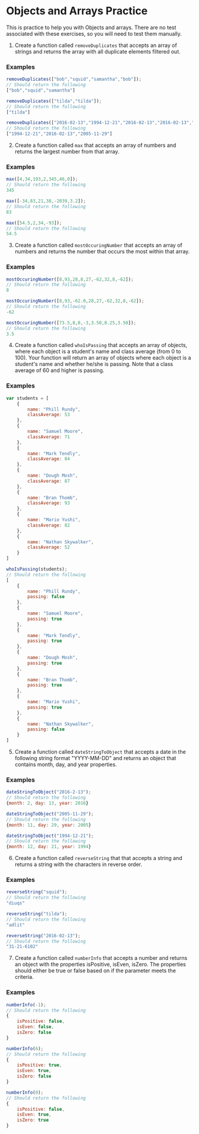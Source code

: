 # Objects and Arrays Practice

This is practice to help you with Objects and arrays. There are no test associated with these exercises, so you will need to test them manually.

1. Create a function called `removeDuplicates` that accepts an array of strings and returns the array with all duplicate elements filtered out.
### Examples
```js
removeDuplicates(["bob","squid","samantha","bob"]);
// Should return the following
["bob","squid","samantha"]

removeDuplicates(["tilda","tilda"]);
// Should return the following
["tilda"]

removeDuplicates(["2016-02-13","1994-12-21","2016-02-13","2016-02-13","2005-11-29"]);
// Should return the following
["1994-12-21","2016-02-13","2005-11-29"]
```

2. Create a function called `max` that accepts an array of numbers and returns the largest number from that array.
### Examples
```js
max([4,34,193,2,345,46,0]);
// Should return the following
345

max([-34,83,21,38,-2039,3.2]);
// Should return the following
83

max([54.5,2,34,-93]);
// Should return the following
54.5
```

3. Create a function called `mostOccuringNumber` that accepts an array of numbers and returns the number that occurs the most within that array.
### Examples
```js
mostOccuringNumber([8,93,28,8,27,-62,32,8,-62]);
// Should return the following
8

mostOccuringNumber([8,93,-62.0,28,27,-62,32,8,-62]);
// Should return the following
-62

mostOccuringNumber([73.5,8,0,-3,3.50,8.25,3.50]);
// Should return the following
3.5
```

4. Create a function called `whoIsPassing` that accepts an array of objects, where each object is a student's name and class average (from 0 to 100). Your function will return an array of objects where each object is a student's name and whether he/she is passing. Note that a class average of 60 and higher is passing.
### Examples
```js
var students = [
    {
        name: "Phill Rundy",
        classAverage: 53
    },
    {
        name: "Samuel Moore",
        classAverage: 71
    },
    {
        name: "Mark Tendly",
        classAverage: 84
    },
    {
        name: "Dough Mosh",
        classAverage: 87
    },
    {
        name: "Bran Thomb",
        classAverage: 93
    },
    {
        name: "Mario Yushi",
        classAverage: 82
    },
    {
        name: "Nathan Skywalker",
        classAverage: 52
    }
]

whoIsPassing(students);
// Should return the following
[
    {
        name: "Phill Rundy",
        passing: false
    },
    {
        name: "Samuel Moore",
        passing: true
    },
    {
        name: "Mark Tendly",
        passing: true
    },
    {
        name: "Dough Mosh",
        passing: true
    },
    {
        name: "Bran Thomb",
        passing: true
    },
    {
        name: "Mario Yushi",
        passing: true
    },
    {
        name: "Nathan Skywalker",
        passing: false
    }
]
```

5. Create a function called `dateStringToObject` that accepts a date in the following string format "YYYY-MM-DD" and returns an object that contains month, day, and year properties.
### Examples
```js
dateStringToObject("2016-2-13");
// Should return the following
{month: 2, day: 13, year: 2016}

dateStringToObject("2005-11-29");
// Should return the following
{month: 11, day: 29, year: 2005}

dateStringToObject("1994-12-21");
// Should return the following
{month: 12, day: 21, year: 1994}
```

6. Create a function called `reverseString` that that accepts a string and returns a string with the characters in reverse order.
### Examples
```js
reverseString("squid");
// Should return the following
"diuqs"

reverseString("tilda");
// Should return the following
"adlit"

reverseString("2016-02-13");
// Should return the following
"31-21-6102"
```

7. Create a function called `numberInfo` that accepts a number and returns an object with the properties isPositive, isEven, isZero. The properties should either be true or false based on if the parameter meets the criteria.
### Examples
```js
numberInfo(-1);
// Should return the following
{
    isPositive: false,
    isEven: false,    
    isZero: false
}

numberInfo(6);
// Should return the following
{
    isPositive: true, 
    isEven: true,
    isZero: false
}

numberInfo(0);
// Should return the following
{
    isPositive: false,
    isEven: true,
    isZero: true
}
```